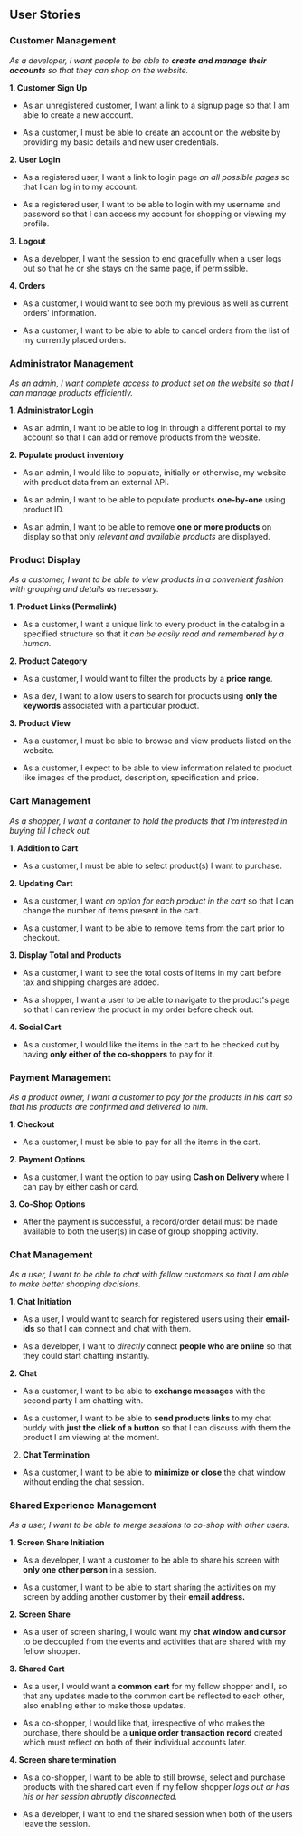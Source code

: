 ## User Stories

### Customer Management 
_As a developer, I want people to be able to **create and manage their accounts** so that they can shop on the website._

**1. Customer Sign Up**

- As an unregistered customer, I want a link to a signup page so that I am able to create a new account.

- As a customer, I must be able to create an account on the website by providing my basic details and new user credentials.

**2. User Login**

- As a registered user, I want a link to login page *on all possible pages* so that I can log in to my account.

- As a registered user, I want to be able to login with my username and password so that I can access my account for shopping or viewing my profile.

**3. Logout**

-  As a developer, I want the session to end gracefully when a user logs out so that he or she stays on the same page, if permissible.

**4. Orders**

- As a customer, I would want to see both my previous as well as current orders' information.

- As a customer, I want to be able to able to cancel orders from the list of my currently placed orders.

### Administrator Management
_As an admin, I want complete access to product set on the website so that I can manage products efficiently._

**1. Administrator Login**

- As an admin, I want to be able to log in through a different portal to my account so that I can add or remove products from the website.

**2. Populate product inventory**

- As an admin, I would like to populate, initially or otherwise, my website with product data from an external API.

- As an admin, I want to be able to populate products **one-by-one** using product ID.

- As an admin, I want to be able to remove **one or more products** on display so that only *relevant and available products* are displayed.

### Product Display
_As a customer, I want to be able to view products in a convenient fashion with grouping and details as necessary._

**1. Product Links (Permalink)**

- As a customer, I want a unique link to every product in the catalog in a specified structure so that it *can be easily read and remembered by a human.*

**2. Product Category**

- As a customer,  I would want to filter the products by a **price range**.

- As a dev, I want to allow users to search for products using **only the keywords** associated with a particular product.

**3. Product View**

- As a customer, I must be able to browse and view products listed on the website.

- As a customer, I expect to be able to view information related to product like images of the product, description, specification and price.


### Cart Management
_As a shopper, I want a container to hold the products that I'm interested in buying till I check out._

**1. Addition to Cart**

- As a customer, I must be able to select product(s) I want to purchase.

**2. Updating Cart**

- As a customer, I want *an option for each product in the cart* so that I can change the number of items present in the cart.

- As a customer, I want to be able to remove items from the cart prior to checkout.

**3. Display Total and Products**

- As a customer, I want to see the total costs of items in my cart before tax and shipping charges are added.

- As a shopper, I want a user to be able to navigate to the product's page so that I can review the product in my order before check out.

**4. Social Cart**

- As a customer, I would like the items in the cart to be checked out by having **only either of the co-shoppers** to pay for it.


### Payment Management
_As a product owner, I want a customer to pay for the products in his cart so that his products are confirmed and delivered to him._

**1. Checkout**

- As a customer, I must be able to pay for all the items in the cart.

**2. Payment Options**

- As a customer, I want the option to pay using **Cash on Delivery** where I can pay by either cash or card.

**3. Co-Shop Options**

- After the payment is successful, a record/order detail must be made available to both the user(s) in case of group shopping activity.


### Chat Management
_As a user, I want to be able to chat with fellow customers so that I am able to make better shopping decisions._

**1. Chat Initiation**

- As a user, I would want to search for registered users using their **email-ids** so that I can connect and chat with them.

- As a developer, I want to *directly* connect **people who are online** so that they could start chatting instantly.

**2. Chat**

- As a customer, I want to be able to **exchange messages** with the second party I am chatting with.

- As a customer, I want to be able to **send products links** to my chat buddy with **just the click of a button** so that I can discuss with them the product I am viewing at the moment.

2. **Chat Termination**

- As a customer, I want to be able to **minimize or close** the chat window without ending the chat session.


### Shared Experience Management
_As a user, I want to be able to merge sessions to co-shop with other users._

**1. Screen Share Initiation**

- As a developer, I want a customer to be able to share his screen with **only one other person** in a session.

- As a customer, I want to be able to start sharing the activities on my screen by adding another customer by their **email address.**

**2. Screen Share**

- As a user of screen sharing, I would want my **chat window and cursor** to be decoupled from the events and activities that are shared with my fellow shopper.

**3. Shared Cart**

- As a user, I would want a **common cart** for my fellow shopper and I, so that any updates made to the common cart be reflected to each other, also enabling either to make those updates.

- As a co-shopper, I would like that, irrespective of who makes the purchase, there should be a **unique order transaction record** created which must reflect on both of their individual accounts later.

**4. Screen share termination**

- As a co-shopper, I want to be able to still browse, select and purchase products with the shared cart even if my fellow shopper _logs out or has his or her session abruptly disconnected._

- As a developer, I want to end the shared session when both of the users leave the session.

